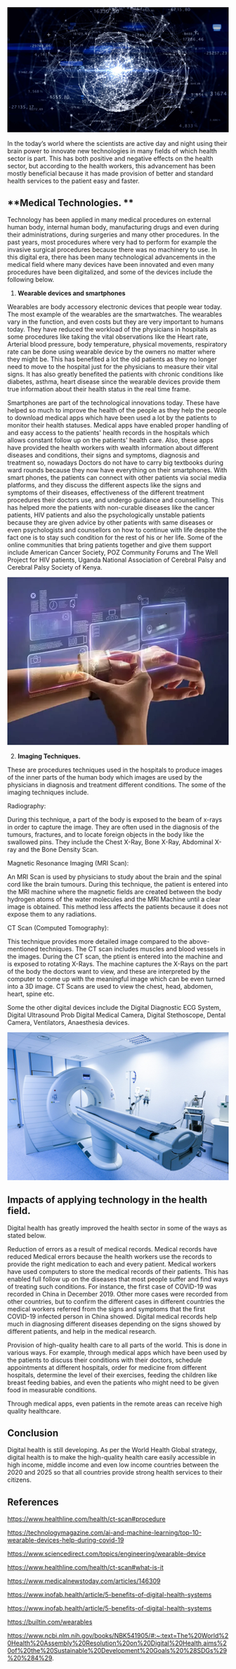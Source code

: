 <img src="IMAGE3.jpg.jpg" >



In the today’s world where the scientists are active day and night using their brain power to innovate new technologies in many fields of which health sector is part. This has both positive and negative effects on the health sector, but according to the health workers, this advancement has been mostly beneficial because it has made provision of better and standard health services to the patient easy and faster.

## **Medical Technologies. **

Technology has been applied in many medical procedures on external human body, internal human body, manufacturing drugs and even during their administrations, during surgeries and many other procedures. In the past years, most procedures where very had to perform for example the invasive surgical procedures because there was no machinery to use. In this digital era, there has been many technological advancements in the medical field where many devices have been innovated and even many procedures have been digitalized, and some of the devices include the following below.

1. **Wearable devices and smartphones**

Wearables are body accessory electronic devices that people wear today. The most example of the wearables are the smartwatches. The wearables vary in the function, and even costs but they are very important to humans today. They have reduced the workload of the physicians in hospitals as some procedures like taking the vital observations like the Heart rate, Arterial blood pressure, body temperature, physical movements, respiratory rate can be done using wearable device by the owners no matter where they might be. This has benefited a lot the old patients as they no longer need to move to the hospital just for the physicians to measure their vital signs. It has also greatly benefited the patients with chronic conditions like diabetes, asthma, heart disease since the wearable devices provide them true information about their health status in the real time frame.

Smartphones are part of the technological innovations today. These have helped so much to improve the health of the people as they help the people to download medical apps which have been used a lot by the patients to monitor their health statuses. Medical apps have enabled proper handling of and easy access to the patients' health records in the hospitals which allows constant follow up on the patients' health care. Also, these apps have provided the health workers with wealth information about different diseases and conditions, their signs and symptoms, diagnosis and treatment so, nowadays Doctors do not have to carry big textbooks during ward rounds because they now have everything on their smartphones. With smart phones, the patients can connect with other patients via social media platforms, and they discuss the different aspects like the signs and symptoms of their diseases, effectiveness of the different treatment procedures their doctors use, and undergo guidance and counselling. This has helped more the patients with non-curable diseases like the cancer patients, HIV patients and also the psychologically unstable patients because they are given advice by other patients with same diseases or even psychologists and counsellors on how to continue with life despite the fact one is to stay such condition for the rest of his or her life. Some of the online communities that bring patients together and give them support include American Cancer Society, POZ Community Forums and The Well Project for HIV patients, Uganda National Association of Cerebral Palsy and Cerebral Palsy Society of Kenya.

<img src="Imagew.png" >

2. **Imaging Techniques.**


These are procedures techniques used in the hospitals to produce images of the inner parts of the human body which images are used by the physicians in diagnosis and treatment different conditions. The some of the imaging techniques include.

Radiography:

During this technique, a part of the body is exposed to the beam of x-rays in order to capture the image. They are often used in the diagnosis of the tumours, fractures, and to locate foreign objects in the body like the swallowed pins. They include the Chest X-Ray, Bone X-Ray, Abdominal X-ray and the Bone Density Scan.

Magnetic Resonance Imaging (MRI Scan):

An MRI Scan is used by physicians to study about the brain and the spinal cord like the brain tumours. During this technique, the patient is entered into the MRI machine where the magnetic fields are created between the body hydrogen atoms of the water molecules and the MRI Machine until a clear image is obtained. This method less affects the patients because it does not expose them to any radiations.

CT Scan (Computed Tomography):

This technique provides more detailed image compared to the above-mentioned techniques. The CT scan includes muscles and blood vessels in the images. During the CT scan, the ptient is entered into the machine and is exposed to rotating X-Rays. The machine captures the X-Rays on the part of the body the doctors want to view, and these are interpreted by the computer to come up with the meaningful image which can be even turned into a 3D image. CT Scans are used to view the chest, head, abdomen, heart, spine etc.

Some the other digital devices include the Digital Diagnostic ECG System, Digital Ultrasound Prob Digital Medical Camera, Digital Stethoscope, Dental Camera, Ventilators, Anaesthesia devices.


<img src="Image 1.png" >


## **Impacts of applying technology in the health field.**

Digital health has greatly improved the health sector in some of the ways as stated below.

Reduction of errors as a result of medical records.
Medical records have reduced Medical errors because the health workers  use the records to provide the right medication to each and every patient. Medical workers have used computers to store the medical records of their patients. This has enabled full follow up on the diseases that most people suffer and find ways of treating such conditions. For instance, the first case of COVID-19 was recorded in China in December 2019. Other more cases were recorded from other countries, but to confirm the different cases in different countries the medical workers referred from the signs and symptoms that the first COVID-19 infected person in China showed. Digital medical records help much in diagnosing different diseases depending on the signs showed by different patients, and help in the medical research.

Provision of high-quality health care to all parts of the world.
This is done in various ways. For example, through medical apps which have been used by the patients to discuss their conditions with their doctors, schedule appointments at different hospitals, order for medicine from different hospitals, determine the level of their exercises, feeding the children like breast feeding babies, and even the patients who might need to be given food in measurable conditions.

Through medical apps, even patients in the remote areas can receive high quality healthcare.

## **Conclusion**

Digital health is still developing. As per the World Health Global strategy, digital health is to make the high-quality health care easily accessible in high income, middle income and even low income countries between the 2020 and 2025 so that all countries provide strong health services to their citizens.

## **References**

https://www.healthline.com/health/ct-scan#procedure

https://technologymagazine.com/ai-and-machine-learning/top-10-wearable-devices-help-during-covid-19

https://www.sciencedirect.com/topics/engineering/wearable-device

https://www.healthline.com/health/ct-scan#what-is-it

https://www.medicalnewstoday.com/articles/146309

https://www.inofab.health/article/5-benefits-of-digital-health-systems

https://www.inofab.health/article/5-benefits-of-digital-health-systems

https://builtin.com/wearables

https://www.ncbi.nlm.nih.gov/books/NBK541905/#:~:text=The%20World%20Health%20Assembly%20Resolution%20on%20Digital%20Health,aims%20of%20the%20Sustainable%20Development%20Goals%20%28SDGs%29%20%284%29.

